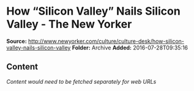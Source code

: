 # How “Silicon Valley” Nails Silicon Valley - The New Yorker

**Source:** http://www.newyorker.com/culture/culture-desk/how-silicon-valley-nails-silicon-valley
**Folder:** Archive
**Added:** 2016-07-28T09:35:16




## Content
*Content would need to be fetched separately for web URLs*

